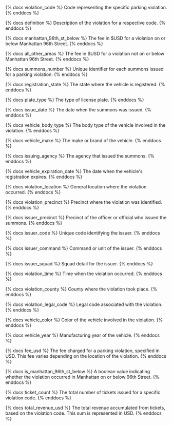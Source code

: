 {% docs violation_code %}
Code representing the specific parking violation.
{% enddocs %}

{% docs definition %}
Description of the violation for a respective code.
{% enddocs %}

{% docs manhattan_96th_st_below %}
The fee in $USD for a violation on or below Manhattan 96th Street.
{% enddocs %}

{% docs all_other_areas %}
The fee in $USD for a violation not on or below Manhattan 96th Street.
{% enddocs %}

{% docs summons_number %}
Unique identifier for each summons issued for a parking violation.
{% enddocs %}

{% docs registration_state %}
The state where the vehicle is registered.
{% enddocs %}

{% docs plate_type %}
The type of license plate.
{% enddocs %}

{% docs issue_date %}
The date when the summons was issued.
{% enddocs %}

{% docs vehicle_body_type %}
The body type of the vehicle involved in the violation.
{% enddocs %}

{% docs vehicle_make %}
The make or brand of the vehicle.
{% enddocs %}

{% docs issuing_agency %}
The agency that issued the summons.
{% enddocs %}

{% docs vehicle_expiration_date %}
The date when the vehicle's registration expires.
{% enddocs %}

{% docs violation_location %}
General location where the violation occurred.
{% enddocs %}

{% docs violation_precinct %}
Precinct where the violation was identified.
{% enddocs %}

{% docs issuer_precinct %}
Precinct of the officer or official who issued the summons.
{% enddocs %}

{% docs issuer_code %}
Unique code identifying the issuer.
{% enddocs %}

{% docs issuer_command %}
Command or unit of the issuer.
{% enddocs %}

{% docs issuer_squad %}
Squad detail for the issuer.
{% enddocs %}

{% docs violation_time %}
Time when the violation occurred.
{% enddocs %}

{% docs violation_county %}
County where the violation took place.
{% enddocs %}

{% docs violation_legal_code %}
Legal code associated with the violation.
{% enddocs %}

{% docs vehicle_color %}
Color of the vehicle involved in the violation.
{% enddocs %}

{% docs vehicle_year %}
Manufacturing year of the vehicle.
{% enddocs %}

{% docs fee_usd %}
The fee charged for a parking violation, specified in USD. This fee varies depending on the location of the violation.
{% enddocs %}

{% docs is_manhattan_96th_st_below %}
A boolean value indicating whether the violation occurred in Manhattan on or below 96th Street.
{% enddocs %}

{% docs ticket_count %}
The total number of tickets issued for a specific violation code.
{% enddocs %}

{% docs total_revenue_usd %}
The total revenue accumulated from tickets, based on the violation code. This sum is represented in USD.
{% enddocs %}